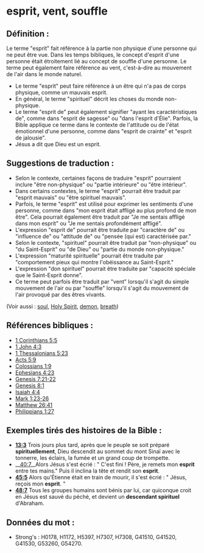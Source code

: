 # esprit, vent, souffle

## Définition :

Le terme "esprit" fait référence à la partie non physique d'une personne qui ne peut être vue. Dans les temps bibliques, le concept d'esprit d'une personne était étroitement lié au concept de souffle d'une personne. Le terme peut également faire référence au vent, c'est-à-dire au mouvement de l'air dans le monde naturel.

* Le terme "esprit" peut faire référence à un être qui n'a pas de corps physique, comme un mauvais esprit.
* En général, le terme "spirituel" décrit les choses du monde non-physique.
* Le terme "esprit de" peut également signifier "ayant les caractéristiques de", comme dans "esprit de sagesse" ou "dans l'esprit d'Élie". Parfois, la Bible applique ce terme dans le contexte de l'attitude ou de l'état émotionnel d'une personne, comme dans "esprit de crainte" et "esprit de jalousie".
* Jésus a dit que Dieu est un esprit.

## Suggestions de traduction :

* Selon le contexte, certaines façons de traduire "esprit" pourraient inclure "être non-physique" ou "partie intérieure" ou "être intérieur".
* Dans certains contextes, le terme "esprit" pourrait être traduit par "esprit mauvais" ou "être spirituel mauvais".
* Parfois, le terme "esprit" est utilisé pour exprimer les sentiments d'une personne, comme dans "mon esprit était affligé au plus profond de mon être". Cela pourrait également être traduit par "Je me sentais affligé dans mon esprit" ou "Je me sentais profondément affligé".
* L'expression "esprit de" pourrait être traduite par "caractère de" ou "influence de" ou "attitude de" ou "pensée (qui est) caractérisée par."
* Selon le contexte, "spirituel" pourrait être traduit par "non-physique" ou "du Saint-Esprit" ou "de Dieu" ou "partie du monde non-physique."
* L'expression "maturité spirituelle" pourrait être traduite par "comportement pieux qui montre l'obéissance au Saint-Esprit."
* L'expression "don spirituel" pourrait être traduite par "capacité spéciale que le Saint-Esprit donne".
* Ce terme peut parfois être traduit par "vent" lorsqu'il s'agit du simple mouvement de l'air ou par "souffle" lorsqu'il s'agit du mouvement de l'air provoqué par des êtres vivants.

(Voir aussi : [soul](../kt/soul.md), [Holy Spirit](../kt/holyspirit.md), [demon](../kt/demon.md), [breath](../other/breath.md))

## Références bibliques :

* [1 Corinthians 5:5](rc://en/tn/help/1co/05/05)
* [1 John 4:3](rc://en/tn/help/1jn/04/03)
* [1 Thessalonians 5:23](rc://en/tn/help/1th/05/23)
* [Acts 5:9](rc://en/tn/help/act/05/09)
* [Colossians 1:9](rc://en/tn/help/col/01/09)
* [Ephesians 4:23](rc://en/tn/help/eph/04/23)
* [Genesis 7:21-22](rc://en/tn/help/gen/07/21)
* [Genesis 8:1](rc://en/tn/help/gen/08/01)
* [Isaiah 4:4](rc://en/tn/help/isa/04/04)
* [Mark 1:23-26](rc://en/tn/help/mrk/01/23)
* [Matthew 26:41](rc://en/tn/help/mat/26/41)
* [Philippians 1:27](rc://en/tn/help/php/01/27)

## Exemples tirés des histoires de la Bible :

* __[13:3](rc://en/tn/help/obs/13/03)__ Trois jours plus tard, après que le peuple se soit préparé __spirituellement__, Dieu descendit au sommet du mont Sinaï avec le tonnerre, les éclairs, la fumée et un grand coup de trompette.
* __[40:7](rc://en/tn/help/obs/40/07)__Alors Jésus s'est écrié : " C'est fini ! Père, je remets mon __esprit__ entre tes mains." Puis il inclina la tête et rendit son __esprit__.
* __[45:5](rc://en/tn/help/obs/45/05)__ Alors qu'Étienne était en train de mourir, il s'est écrié : " Jésus, reçois mon __esprit__. "
* __[48:7](rc://en/tn/help/obs/48/07)__ Tous les groupes humains sont bénis par lui, car quiconque croit en Jésus est sauvé du péché, et devient un __descendant spirituel__ d'Abraham.

## Données du mot :

* Strong's : H0178, H1172, H5397, H7307, H7308, G41510, G41520, G41530, G53260, G54270.
